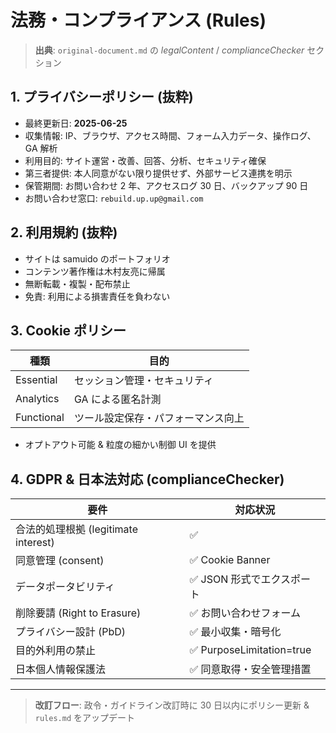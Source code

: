 # 法務・コンプライアンス (Rules)

> **出典**: `original-document.md` の _legalContent_ / _complianceChecker_ セクション

## 1. プライバシーポリシー (抜粋)

- 最終更新日: **2025-06-25**
- 収集情報: IP、ブラウザ、アクセス時間、フォーム入力データ、操作ログ、GA 解析
- 利用目的: サイト運営・改善、回答、分析、セキュリティ確保
- 第三者提供: 本人同意がない限り提供せず、外部サービス連携を明示
- 保管期間: お問い合わせ 2 年、アクセスログ 30 日、バックアップ 90 日
- お問い合わせ窓口: `rebuild.up.up@gmail.com`

## 2. 利用規約 (抜粋)

- サイトは samuido のポートフォリオ
- コンテンツ著作権は木村友亮に帰属
- 無断転載・複製・配布禁止
- 免責: 利用による損害責任を負わない

## 3. Cookie ポリシー

| 種類       | 目的                               |
| ---------- | ---------------------------------- |
| Essential  | セッション管理・セキュリティ       |
| Analytics  | GA による匿名計測                  |
| Functional | ツール設定保存・パフォーマンス向上 |

- オプトアウト可能 & 粒度の細かい制御 UI を提供

## 4. GDPR & 日本法対応 (complianceChecker)

| 要件                                 | 対応状況                   |
| ------------------------------------ | -------------------------- |
| 合法的処理根拠 (legitimate interest) | ✅                         |
| 同意管理 (consent)                   | ✅ Cookie Banner           |
| データポータビリティ                 | ✅ JSON 形式でエクスポート |
| 削除要請 (Right to Erasure)          | ✅ お問い合わせフォーム    |
| プライバシー設計 (PbD)               | ✅ 最小収集・暗号化        |
| 目的外利用の禁止                     | ✅ PurposeLimitation=true  |
| 日本個人情報保護法                   | ✅ 同意取得・安全管理措置  |

---

> **改訂フロー**: 政令・ガイドライン改訂時に 30 日以内にポリシー更新 & `rules.md` をアップデート
